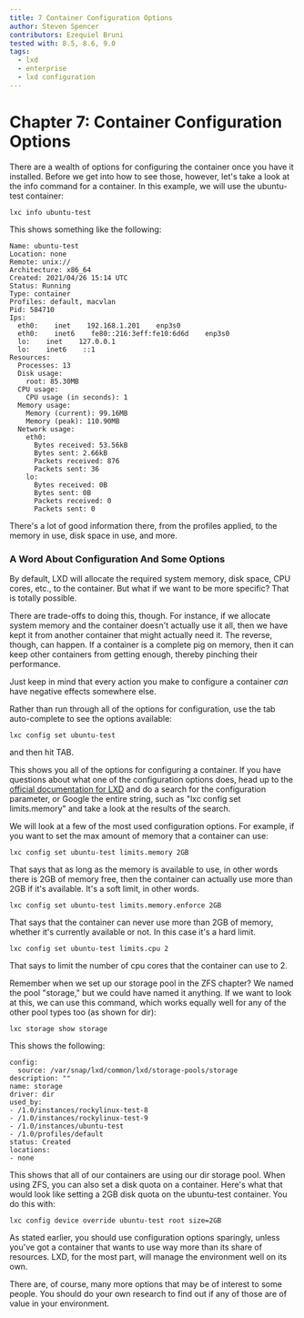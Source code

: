 ```yaml
---
title: 7 Container Configuration Options
author: Steven Spencer
contributors: Ezequiel Bruni
tested with: 8.5, 8.6, 9.0
tags:
  - lxd
  - enterprise
  - lxd configuration
---
```


# Chapter 7: Container Configuration Options

There are a wealth of options for configuring the container once you have it installed. Before we get into how to see those, however, let's take a look at the info command for a container. In this example, we will use the ubuntu-test container:

```
lxc info ubuntu-test
```

This shows something like the following:

```
Name: ubuntu-test
Location: none
Remote: unix://
Architecture: x86_64
Created: 2021/04/26 15:14 UTC
Status: Running
Type: container
Profiles: default, macvlan
Pid: 584710
Ips:
  eth0:    inet    192.168.1.201    enp3s0
  eth0:    inet6    fe80::216:3eff:fe10:6d6d    enp3s0
  lo:    inet    127.0.0.1
  lo:    inet6    ::1
Resources:
  Processes: 13
  Disk usage:
    root: 85.30MB
  CPU usage:
    CPU usage (in seconds): 1
  Memory usage:
    Memory (current): 99.16MB
    Memory (peak): 110.90MB
  Network usage:
    eth0:
      Bytes received: 53.56kB
      Bytes sent: 2.66kB
      Packets received: 876
      Packets sent: 36
    lo:
      Bytes received: 0B
      Bytes sent: 0B
      Packets received: 0
      Packets sent: 0
```

There's a lot of good information there, from the profiles applied, to the memory in use, disk space in use, and more.

### A Word About Configuration And Some Options

By default, LXD will allocate the required system memory, disk space, CPU cores, etc., to the container. But what if we want to be more specific? That is totally possible.

There are trade-offs to doing this, though. For instance, if we allocate system memory and the container doesn't actually use it all, then we have kept it from another container that might actually need it. The reverse, though, can happen. If a container is a complete pig on memory, then it can keep other containers from getting enough, thereby pinching their performance.

Just keep in mind that every action you make to configure a container _can_ have negative effects somewhere else.

Rather than run through all of the options for configuration, use the tab auto-complete to see the options available:

```
lxc config set ubuntu-test
```

and then hit TAB.

This shows you all of the options for configuring a container. If you have questions about what one of the configuration options does, head up to the [official documentation for LXD](https://lxd.readthedocs.io/en/stable-4.0/instances/) and do a search for the configuration parameter, or Google the entire string, such as "lxc config set limits.memory" and take a look at the results of the search.

We will look at a few of the most used configuration options. For example, if you want to set the max amount of memory that a container can use:

```
lxc config set ubuntu-test limits.memory 2GB
```

That says that as long as the memory is available to use, in other words there is 2GB of memory free, then the container can actually use more than 2GB if it's available. It's a soft limit, in other words.

```
lxc config set ubuntu-test limits.memory.enforce 2GB
```

That says that the container can never use more than 2GB of memory, whether it's currently available or not. In this case it's a hard limit.

```
lxc config set ubuntu-test limits.cpu 2
```

That says to limit the number of cpu cores that the container can use to 2.

Remember when we set up our storage pool in the ZFS chapter?  We named the pool "storage," but we could have named it anything. If we want to look at this, we can use this command, which works equally well for any of the other pool types too (as shown for dir):

```
lxc storage show storage
```


This shows the following:

```
config:
  source: /var/snap/lxd/common/lxd/storage-pools/storage
description: ""
name: storage
driver: dir
used_by:
- /1.0/instances/rockylinux-test-8
- /1.0/instances/rockylinux-test-9
- /1.0/instances/ubuntu-test
- /1.0/profiles/default
status: Created
locations:
- none
```

This shows that all of our containers are using our dir storage pool. When using ZFS, you can also set a disk quota on a container. Here's what that would look like setting a 2GB disk quota on the ubuntu-test container. You do this with:

```
lxc config device override ubuntu-test root size=2GB
```

As stated earlier, you should use configuration options sparingly, unless you've got a container that wants to use way more than its share of resources. LXD, for the most part, will manage the environment well on its own.

There are, of course, many more options that may be of interest to some people. You should do your own research to find out if any of those are of value in your environment.

